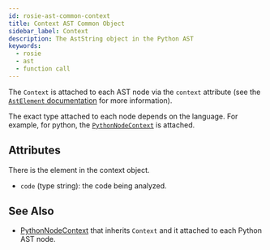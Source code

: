 ```yaml
---
id: rosie-ast-common-context
title: Context AST Common Object
sidebar_label: Context
description: The AstString object in the Python AST
keywords:
  - rosie
  - ast
  - function call
---
```


The `Context` is attached to each AST node via the `context` attribute (see the [`AstElement` documentation](/docs/rosie/ast/common/rosie-ast-common-astelement) for more information).

The exact type attached to each node depends on the language. For example, for python, the [`PythonNodeContext`](/docs/rosie/ast/python/rosie-ast-python-node-context)
is attached.

## Attributes

There is the element in the context object.

- `code` (type string): the code being analyzed.

## See Also

- [PythonNodeContext](/docs/rosie/ast/python/rosie-ast-python-node-context) that inherits `Context` and it attached to each Python AST node.
